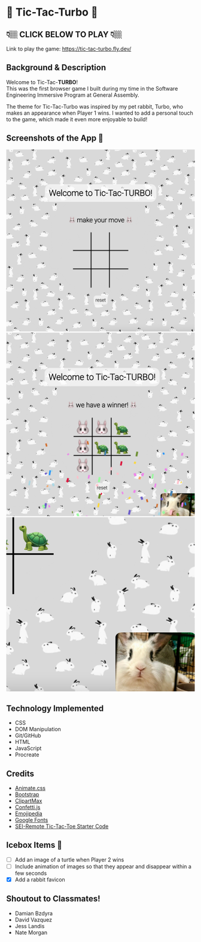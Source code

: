 # 🐰 Tic-Tac-Turbo 🐢

## 👇🏼 CLICK BELOW TO PLAY 👇🏼
Link to play the game: https://tic-tac-turbo.fly.dev/

## Background & Description
Welcome to Tic-Tac-**TURBO**!<br />
This was the first browser game I built during my time in the Software Engineering Immersive Program at General Assembly. 

The theme for Tic-Tac-Turbo was inspired by my pet rabbit, Turbo, who makes an appearance when Player 1 wins. I wanted to add a personal touch to the game, which made it even more enjoyable to build!

## Screenshots of the App 📸
![Game at state](./images/state.png)
![Winner declared](images/winner.png)
![Turbo's appearance](images/turbo.png)

## Technology Implemented
- CSS
- DOM Manipulation
- Git/GitHub
- HTML
- JavaScript
- Procreate

## Credits
- [Animate.css](https://animate.style/)
- [Bootstrap](https://getbootstrap.com/)
- [ClipartMax](https://www.clipartmax.com/)
- [Confetti.js](https://github.com/SEI-Remote/confetti)
- [Emojipedia](https://emojipedia.org/)
- [Google Fonts](https://fonts.google.com/)
- [SEI-Remote Tic-Tac-Toe Starter Code](https://github.com/SEI-Remote/ttt-weekend)

## Icebox Items 🧊
- [ ] Add an image of a turtle when Player 2 wins
- [ ] Include animation of images so that they appear and disappear within a few seconds
- [x] Add a rabbit favicon

## Shoutout to Classmates!
- Damian Bzdyra
- David Vazquez
- Jess Landis
- Nate Morgan